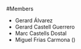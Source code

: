 #Members

- Gerard Álvarez
- Gerard Castell Guerrero
- Marc Castells Dostal
- Miguel Frias Carmona ()